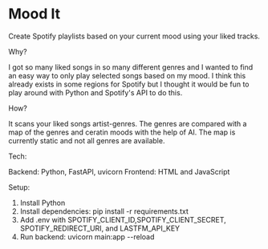 # Mood It

Create Spotify playlists based on your current mood using your liked tracks.

Why?

I got so many liked songs in so many different genres and I wanted to find an easy way to only play selected songs based on my mood.
I think this already exists in some regions for Spotify but I thought it would be fun to play around with Python and Spotify's API to do this.

How?

It scans your liked songs artist-genres. The genres are compared with a map of the genres and ceratin moods with the help of AI. The map is currently static and not all genres are available.

Tech:

Backend: 
Python, FastAPI, uvicorn
Frontend: 
HTML and JavaScript

Setup:
1. Install Python
2. Install dependencies: pip install -r requirements.txt
3. Add .env with SPOTIFY_CLIENT_ID,SPOTIFY_CLIENT_SECRET, SPOTIFY_REDIRECT_URI, and LASTFM_API_KEY
4. Run backend: uvicorn main:app --reload
